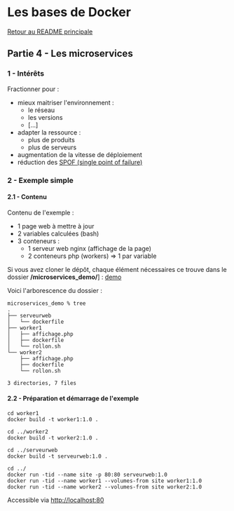 # Les bases de Docker

[Retour au README principale](../../)

## Partie 4 - Les microservices

### 1 - Intérêts

Fractionner pour :
- mieux maitriser l'environnement :
    - le réseau
    - les versions
    - [...]
- adapter la ressource :
    - plus de produits
    - plus de serveurs
- augmentation de la vitesse de déploiement
- réduction des [SPOF (single point of failure)](https://fr.wikipedia.org/wiki/Point_de_d%C3%A9faillance_unique)

### 2 - Exemple simple

#### 2.1 - Contenu

Contenu de l'exemple :
- 1 page web à mettre à jour
- 2 variables calculées (bash)
- 3 conteneurs :
    - 1 serveur web nginx (affichage de la page)
    - 2 conteneurs php (workers) => 1 par variable

Si vous avez cloner le dépôt, chaque élément nécessaires ce trouve dans le dossier **/microservices_demo/**] : [demo](/microservices_demo/)

Voici l'arborescence du dossier :

```
microservices_demo % tree 
.
├── serveurweb
│   └── dockerfile
├── worker1
│   ├── affichage.php
│   ├── dockerfile
│   └── rollon.sh
└── worker2
    ├── affichage.php
    ├── dockerfile
    └── rollon.sh

3 directories, 7 files
```

#### 2.2 - Préparation et démarrage de l'exemple

```
cd worker1
docker build -t worker1:1.0 .

cd ../worker2
docker build -t worker2:1.0 .

cd ../serveurweb
docker build -t serveurweb:1.0 .

cd ../
docker run -tid --name site -p 80:80 serveurweb:1.0
docker run -tid --name worker1 --volumes-from site worker1:1.0
docker run -tid --name worker2 --volumes-from site worker2:1.0
```

Accessible via [http://localhost:80](http://localhost:80)